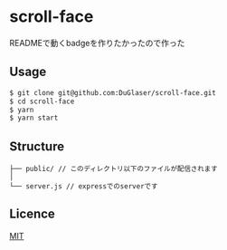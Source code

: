 # scroll-face
READMEで動くbadgeを作りたかったので作った

## Usage

```zsh
$ git clone git@github.com:DuGlaser/scroll-face.git
$ cd scroll-face
$ yarn
$ yarn start
```

## Structure
```
├── public/ // このディレクトリ以下のファイルが配信されます
│   
└── server.js // expressでのserverです
```

## Licence

[MIT](https://github.com/DuGlaser/scroll-face/blob/master/LICENSE)
